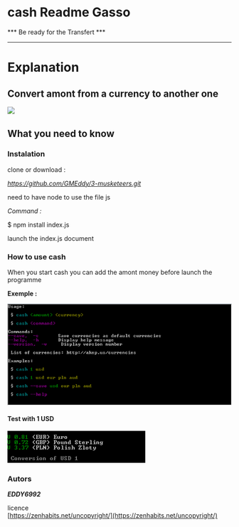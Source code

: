 # cash Readme Gasso


*** Be ready for the Transfert ***
*********************

Explanation 
==
## Convert amont from a currency to another one  ##

![](http://gifgifs.com/animations/other-animations/money/money-counter.gif)


## What you need to know #

### Instalation ###

clone or download :

*https://github.com/GMEddy/3-musketeers.git*

need to have node to use the file js 

*Command :*
 
 $ npm install index.js

launch the index.js document 

### How to use cash 

When you start cash you can add the amont money before launch the programme 

**Exemple :**

![alt text](cash.PNG "Cash test")

#### Test with 1 USD ####
![alt text](1USD.PNG "1USD")


### Autors ###

***EDDY6992***

licence <br/>
[https://zenhabits.net/uncopyright/](https://zenhabits.net/uncopyright/)